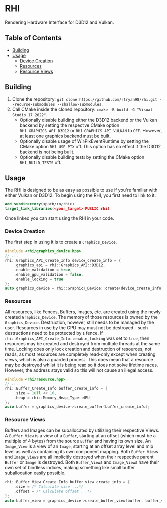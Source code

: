 # RHI
Rendering Hardware Interface for D3D12 and Vulkan.

## Table of Contents
- [Building](#building)
- [Usage](#usage)
    - [Device Creation](#device-creation)
    - [Resources](#resources)
    - [Resource Views](#resource-views)

## Building
1. Clone the repository: `git clone https://github.com/rtryan98/rhi.git --recurse-submodules --shallow-submodules`.
2. Call CMake inside the cloned repository: `cmake -B build -G "Visual Studio 17 2022"`.
    - Optionally disable building either the D3D12 backend or the Vulkan backend by setting the respective CMake option `RHI_GRAPHICS_API_D3D12` or `RHI_GRAPHICS_API_VULKAN` to `OFF`.
    However, at least one graphics backend must be built.
    - Optionally disable usage of WinPixEventRuntime by setting the CMake option `RHI_USE_PIX` off.
    This option has no effect if the D3D12 backend is not being built.
    - Optionally disable building tests by setting the CMake option `RHI_BUILD_TESTS` off.

## Usage
The RHI is designed to be as easy as possible to use if you're familiar with either Vulkan or D3D12.
To begin using the RHI, you first need to link to it.
```cmake
add_subdirectory(<path/to/rhi>)
target_link_libraries(<your_target> PUBLIC rhi)
```
Once linked you can start using the RHI in your code.

### Device Creation
The first step in using it is to create a `Graphics_Device`.
```cpp
#include <rhi/graphics_device.hpp>
// ...
rhi::Graphics_API_Create_Info device_create_info = {
    .graphics_api = rhi::Graphics_API::D3D12,
    .enable_validation = true,
    .enable_gpu_validation = false,
    .enable_locking = true
};
auto graphics_device = rhi::Graphics_Device::create(device_create_info);
```

### Resources
All resources, like Fences, Buffers, Images, etc. are created using the newly created `Graphics_Device`.
The memory of those resources is owned by the `Graphics_Device`.
Destruction, however, still needs to be managed by the user.
Resources in use by the GPU may must not be destroyed - such destructions need to be protected by a fence.
If `rhi::Graphics_API_Create_Info::enable_locking` was set to `true`, then resources may be created and destroyed from multiple threads at the same time.
Locking does only lock creation and destruction of resources, not reads, as most resources are completely read-only except when creating views, which is also a guarded process.
This does mean that a resource may be destroyed whilst it is being read so it does not solve lifetime races.
However, the address stays valid so this will not cause an illegal access.
```cpp
#include <rhi/resource.hpp>
// ...
rhi::Buffer_Create_Info buffer_create_info = {
    .size = 1ull << 16,
    .heap = rhi::Memory_Heap_Type::GPU
};
auto buffer = graphics_device->create_buffer(buffer_create_info);
```

### Resource Views
Buffers and Images can be suballocated by utilizing their respective Views.
A `Buffer_View` is a view of a `Buffer`, starting at an offset (which must be a multiple of 4 bytes) from the source `Buffer` and having its own size.
An `Image_View` is a view of an `Image`, starting at an offset array level and mip level as well as containing its own component mapping.
Both `Buffer_View`s and `Image_View`s are all implicitly destroyed when their respective parent `Buffer` or `Image` is destroyed.
Both `Buffer_View`s and `Image_View`s have their own set of bindless indices, making something like small buffer suballocation easily possible.
```cpp
rhi::Buffer_View_Create_Info buffer_view_create_info = {
    .size = /* Calculate size ...*/,
    .offset = /* Calculate offset ...*/
};
auto buffer_view = graphics_device->create_buffer_view(buffer, buffer_view_create_info);
```
